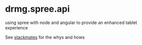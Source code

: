 

# drmg.spree.api


using spree with node and angular to provide an enhanced tablet experience

See [stackmates](http://stackmates.dreamineering.com/stacks/core/dreamineering/) for the whys and hows


